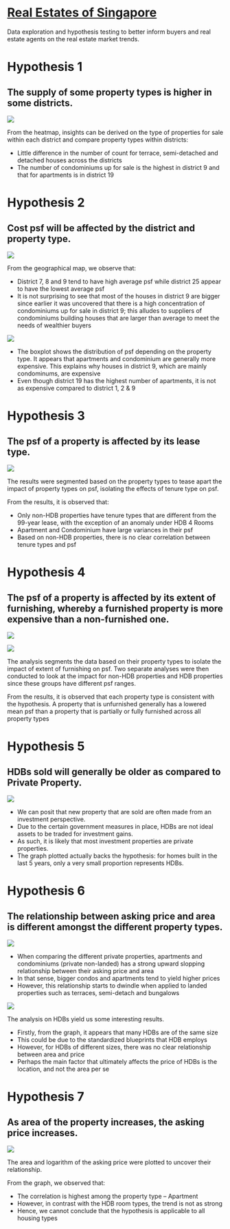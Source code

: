 # [Real Estates of Singapore](https://www.visitsingapore.com/en/)
Data exploration and hypothesis testing to better inform buyers and real estate agents on the real estate market trends.

# Hypothesis 1
## The supply of some property types is higher in some districts. 

![](/images/Chart_1_Heatmap_of_District_vs_Property_Type.jpg)

From the heatmap, insights can be derived on the type of properties for sale within each district and compare property types within districts:
* Little difference in the number of count for terrace, semi-detached and detached houses across the districts
* The number of condominiums up for sale is the highest in district 9 and that for apartments is in district 19

# Hypothesis 2 
## Cost psf will be affected by the district and property type.

![](/images/Chart_2_PSF_vs_District_Map.jpg)

From the geographical map, we observe that:
* District 7, 8 and 9 tend to have high average psf while district 25 appear to have the lowest average psf
* It is not surprising to see that most of the houses in district 9 are bigger since earlier it was uncovered that there is a high concentration of condominiums up for sale in district 9; this alludes to suppliers of condominiums building houses that are larger than average to meet the needs of wealthier buyers

![](/images/Chart_3_PSF_vs_District.jpg)

* The boxplot shows the distribution of psf depending on the property type. It appears that apartments and condominium are generally more expensive. This explains why houses in district 9, which are mainly condominums, are expensive
* Even though district 19 has the highest number of apartments, it is not as expensive compared to district 1, 2 & 9

# Hypothesis 3
## The psf of a property is affected by its lease type.

![](images/Chart_4_Tenure_vs_PSF_(by_Property_Type).jpg)

The results were segmented based on the property types to tease apart the impact of property types on psf, isolating the effects of tenure type on psf. 

From the results, it is observed that:
* Only non-HDB properties have tenure types that are different from the 99-year lease, with the exception of an anomaly under HDB 4 Rooms
* Apartment and Condominium have large variances in their psf
* Based on non-HDB properties, there is no clear correlation between tenure types and psf

# Hypothesis 4
## The psf of a property is affected by its extent of furnishing, whereby a furnished property is more expensive than a non-furnished one.

![](images/Chart_5_Furnishing_vs_PSF_(non-HDB).jpg)

![](images/Chart_6_Furnishing_vs_PSF_(HDB).jpg)

The analysis segments the data based on their property types to isolate the impact of extent of furnishing on psf. Two separate analyses were then conducted to look at the impact for non-HDB properties and HDB properties since these groups have different psf ranges. 

From the results, it is observed that each property type is consistent with the hypothesis. A property that is unfurnished generally has a lowered mean psf than a property that is partially or fully furnished across all property types

# Hypothesis 5
## HDBs sold will generally be older as compared to Private Property. 

![](/images/Chart_7_Number_of_Properties_Listed_by_Year.jpg)

* We can posit that new property that are sold are often made from an investment perspective. 
* Due to the certain government measures in place, HDBs are not ideal assets to be traded for investment gains. 
* As such, it is likely that most investment properties are private properties. 
* The graph plotted actually backs the hypothesis: for homes built in the last 5 years, only a very small proportion represents HDBs. 

# Hypothesis 6
## The relationship between asking price and area is different amongst the different property types. 

![](images/Chart_8_Graph_of_Asking_Price_against_Area_(Private).jpg)

* When comparing the different private properties, apartments and condominiums (private non-landed) has a strong upward slopping relationship between their asking price and area
* In that sense, bigger condos and apartments tend to yield higher prices
* However, this relationship starts to dwindle when applied to landed properties such as terraces, semi-detach and bungalows

![](images/Chart_9_Graph_of_Asking_Price_against_Area_(HDBs).jpg)

The analysis on HDBs yield us some interesting results. 
* Firstly, from the graph, it appears that many HDBs are of the same size 
* This could be due to the standardized blueprints that HDB employs
* However, for HDBs of different sizes, there was no clear relationship between area and price
* Perhaps the main factor that ultimately affects the price of HDBs is the location, and not the area per se

# Hypothesis 7
## As area of the property increases, the asking price increases.

![](images/Chart_10_Log(Asking)_vs_Area_(by_Property_Type).jpg)

The area and logarithm of the asking price were plotted to uncover their relationship. 

From the graph, we observed that:
* The correlation is highest among the property type – Apartment
* However, in contrast with the HDB room types, the trend is not as strong
* Hence, we cannot conclude that the hypothesis is applicable to all housing types

